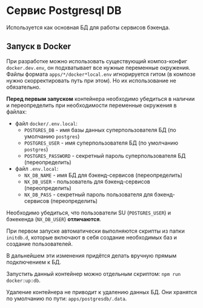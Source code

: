 # Сервис Postgresql DB
Используется как основная БД для работы сервисов бэкенда.

## Запуск в Docker

При разработке можно использовать существующий композ-конфиг `docker.dev.env`, он подхватывает все нужные переменные окружения.
Файлы формата `apps/*/docker*local.env` игнорируется гитом (в композе нужно скорректировать путь при этом). Но их использование не обязательно.

**Перед первым запуском** контейнера необходимо убедиться в наличии и переопределить при необходимости переменные окружения в файлах:
* файл `docker/.env.local`:
  * `POSTGRES_DB` - имя базы данных суперпользователя БД (по умолчанию `postgres`)
  * `POSTGRES_USER` - имя суперпользователя БД (по умолчанию `postgres`)
  * `POSTGRES_PASSWORD` - секретный пароль суперпользователя БД (переопределить)
* файл `.env.local`:
  * `NX_DB_NAME` - имя БД для бэкенд-сервисов (переопределить)
  * `NX_DB_USER` - пользователь для бэкенд-сервисов (переопределить)
  * `NX_DB_PASS` - секретный пароль пользователя для бэкенд-сервисов (переопределить)

Необходимо убедиться, что пользователи SU (`POSTGRES_USER`) и бэкекенда (`NX_DB_USER`) **отличаются**.

При первом запуске автоматически выполняются скрипты из папки `initdb.d`, которые включают в себя создание необходимых баз и создание пользователей.

В дальнейшем эти изменения придётся делать вручную прямым подключением к БД.

Запустить данный контейнер можно отдельным скриптом: `npm run docker:up:db`.

Удаление контейнера не приводит к удалению данных БД. Они хранятся по умолчанию по пути: `apps/postgresdb/.data`.

